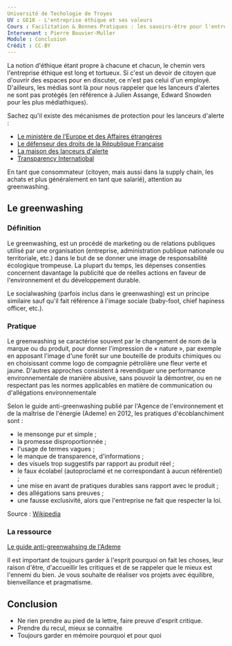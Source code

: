 ```yaml
---
Université de Techologie de Troyes
UV : GE18 - L'entreprise éthique et ses valeurs
Cours : Facilitation & Bonnes Pratiques : les savoirs-être pour l'entreprise de demain
Intervenant : Pierre Bouvier-Muller
Module : Conclusion
Crédit : CC-BY
---
```


La notion d'éthique étant propre à chacune et chacun, le chemin vers l'entreprise éthique est long et tortueux.
Si c'est un devoir de citoyen que d'ouvrir des espaces pour en discuter, ce n'est pas celui d'un employé.
D'ailleurs, les médias sont là pour nous rappeler que les lanceurs d'alertes ne sont pas protégés (en référence à Julien Assange, Edward Snowden pour les plus médiathiques).

Sachez qu'il existe des mécanismes de protection pour les lanceurs d'alerte :
- [Le ministère de l’Europe et des Affaires étrangères](https://www.diplomatie.gouv.fr/fr/le-ministere-et-son-reseau/lanceurs-d-alerte/)
- [Le défenseur des droits de la République Française](https://www.defenseurdesdroits.fr/fr/lanceurs-dalerte)
- [La maison des lanceurs d'alerte](https://mlalerte.org/)
- [Transparency Internatiobal](https://transparency-france.org/)

En tant que consommateur (citoyen, mais aussi dans la supply chain, les achats et plus généralement en tant que salarié), attention au greenwashing.


## Le greenwashing
### Définition

Le greenwashing, est un procédé de marketing ou de relations publiques utilisé par une organisation (entreprise, administration publique nationale ou territoriale, etc.) dans le but de se donner une image de responsabilité écologique trompeuse. La plupart du temps, les dépenses consenties concernent davantage la publicité que de réelles actions en faveur de l'environnement et du développement durable.

Le socialwashing (parfois inclus dans le greenwashing) est un principe similaire sauf qu'il fait référence à l'image sociale (baby-foot, chief hapiness officer, etc.).

### Pratique

Le greenwashing se caractérise souvent par le changement de nom de la marque ou du produit, pour donner l'impression de « nature », par exemple en apposant l'image d'une forêt sur une bouteille de produits chimiques ou en choisissant comme logo de compagnie pétrolière une fleur verte et jaune. D'autres approches consistent à revendiquer une performance environnementale de manière abusive, sans pouvoir la démontrer, ou en ne respectant pas les normes applicables en matière de communication ou d'allégations environnementale

Selon le guide anti-greenwashing publié par l'Agence de l'environnement et de la maîtrise de l'énergie (Ademe) en 2012, les pratiques d'écoblanchiment sont :

  - le mensonge pur et simple ;
  - la promesse disproportionnée ;
  - l'usage de termes vagues ;
  - le manque de transparence, d'informations ;
  - des visuels trop suggestifs par rapport au produit réel ;
  - le faux écolabel (autoproclamé et ne correspondant à aucun référentiel) ;
  - une mise en avant de pratiques durables sans rapport avec le produit ;
  - des allégations sans preuves ;
  - une fausse exclusivité, alors que l'entreprise ne fait que respecter la loi.

Source : [Wikipedia](https://fr.wikipedia.org/wiki/Greenwashing)

### La ressource
[Le guide anti-greenwahsing de l'Ademe](http://antigreenwashing.ademe.fr/)

Il est important de toujours garder à l'esprit pourquoi on fait les choses, leur raison d'être, d'accueillir les critiques et de se rappeler que le mieux est l'ennemi du bien.
Je vous souhaite de réaliser vos projets avec équilibre, bienveillance et pragmatisme.

## Conclusion
- Ne rien prendre au pied de la lettre, faire preuve d'esprit critique.
- Prendre du recul, mieux se connaitre
- Toujours garder en mémoire pourquoi et pour quoi
